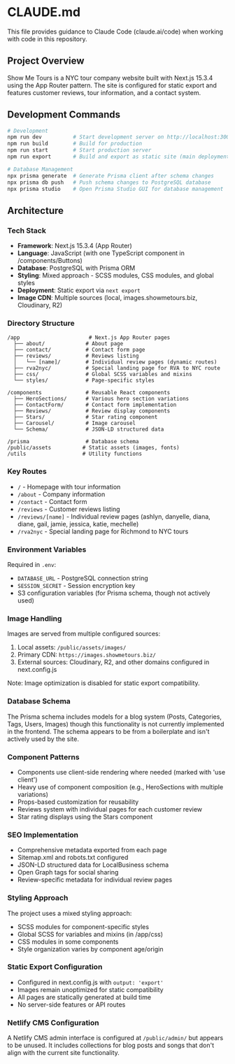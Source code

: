 # CLAUDE.md

This file provides guidance to Claude Code (claude.ai/code) when working with code in this repository.

## Project Overview

Show Me Tours is a NYC tour company website built with Next.js 15.3.4 using the App Router pattern. The site is configured for static export and features customer reviews, tour information, and a contact system.

## Development Commands

```bash
# Development
npm run dev          # Start development server on http://localhost:3000
npm run build        # Build for production
npm run start        # Start production server
npm run export       # Build and export as static site (main deployment method)

# Database Management
npx prisma generate  # Generate Prisma client after schema changes
npx prisma db push   # Push schema changes to PostgreSQL database
npx prisma studio    # Open Prisma Studio GUI for database management
```

## Architecture

### Tech Stack
- **Framework**: Next.js 15.3.4 (App Router)
- **Language**: JavaScript (with one TypeScript component in /components/Buttons)
- **Database**: PostgreSQL with Prisma ORM
- **Styling**: Mixed approach - SCSS modules, CSS modules, and global styles
- **Deployment**: Static export via `next export`
- **Image CDN**: Multiple sources (local, images.showmetours.biz, Cloudinary, R2)

### Directory Structure
```
/app                      # Next.js App Router pages
  ├── about/             # About page
  ├── contact/           # Contact form page  
  ├── reviews/           # Reviews listing
  │   └── [name]/        # Individual review pages (dynamic routes)
  ├── rva2nyc/           # Special landing page for RVA to NYC route
  ├── css/               # Global SCSS variables and mixins
  └── styles/            # Page-specific styles

/components              # Reusable React components
  ├── HeroSections/      # Various hero section variations
  ├── ContactForm/       # Contact form implementation
  ├── Reviews/           # Review display components
  ├── Stars/             # Star rating component
  ├── Carousel/          # Image carousel
  └── Schema/            # JSON-LD structured data

/prisma                  # Database schema
/public/assets          # Static assets (images, fonts)
/utils                  # Utility functions
```

### Key Routes
- `/` - Homepage with tour information
- `/about` - Company information
- `/contact` - Contact form
- `/reviews` - Customer reviews listing
- `/reviews/[name]` - Individual review pages (ashlyn, danyelle, diana, diane, gail, jamie, jessica, katie, mechelle)
- `/rva2nyc` - Special landing page for Richmond to NYC tours

### Environment Variables
Required in `.env`:
- `DATABASE_URL` - PostgreSQL connection string
- `SESSION_SECRET` - Session encryption key  
- S3 configuration variables (for Prisma schema, though not actively used)

### Image Handling
Images are served from multiple configured sources:
1. Local assets: `/public/assets/images/`
2. Primary CDN: `https://images.showmetours.biz/`
3. External sources: Cloudinary, R2, and other domains configured in next.config.js

Note: Image optimization is disabled for static export compatibility.

### Database Schema
The Prisma schema includes models for a blog system (Posts, Categories, Tags, Users, Images) though this functionality is not currently implemented in the frontend. The schema appears to be from a boilerplate and isn't actively used by the site.

### Component Patterns
- Components use client-side rendering where needed (marked with 'use client')
- Heavy use of component composition (e.g., HeroSections with multiple variations)
- Props-based customization for reusability
- Reviews system with individual pages for each customer review
- Star rating displays using the Stars component

### SEO Implementation
- Comprehensive metadata exported from each page
- Sitemap.xml and robots.txt configured
- JSON-LD structured data for LocalBusiness schema
- Open Graph tags for social sharing
- Review-specific metadata for individual review pages

### Styling Approach
The project uses a mixed styling approach:
- SCSS modules for component-specific styles
- Global SCSS for variables and mixins (in /app/css)
- CSS modules in some components
- Style organization varies by component age/origin

### Static Export Configuration
- Configured in next.config.js with `output: 'export'`
- Images remain unoptimized for static compatibility
- All pages are statically generated at build time
- No server-side features or API routes

### Netlify CMS Configuration
A Netlify CMS admin interface is configured at `/public/admin/` but appears to be unused. It includes collections for blog posts and songs that don't align with the current site functionality.
